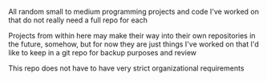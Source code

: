 All random small to medium programming projects and code I've worked on that do not really need a full repo for each

Projects from within here may make their way into their own repositories in the future, somehow, but for now they are just things I've worked on that I'd like to keep in a git repo for backup purposes and review

This repo does not have to have very strict organizational requirements
